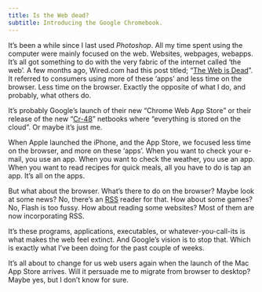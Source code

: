 ```yaml
---
title: Is the Web dead?
subtitle: Introducing the Google Chromebook.
---
```


It’s been a while since I last used _Photoshop_. All my time spent using the computer were mainly focused on the web. Websites, webpages, webapps. It’s all got something to do with the very fabric of the internet called ‘the web’. A few months ago, Wired.com had this post titled; “[The Web is Dead](https://www.wired.com/2010/08/ff_webrip/all/1)”. It referred to consumers using more of these ‘apps’ and less time on the browser. Less time on the browser. Exactly the opposite of what I do, and probably, what others do.

It’s probably Google’s launch of their new “Chrome Web App Store” or their release of the new “[Cr-48](https://www.google.com/chromebook/)” netbooks where “everything is stored on the cloud”. Or maybe it’s just me. 

When Apple launched the iPhone, and the App Store, we focused less time on the browser, and more on these ‘apps’. When you want to check your e-mail, you use an app. When you want to check the weather, you use an app. When you want to read recipes for quick meals, all you have to do is tap an app. It’s all on the apps.

But what about the browser. What’s there to do on the browser? Maybe look at some news? No, there’s an [RSS](https://en.wikipedia.org/wiki/RSS) reader for that. How about some games? No, Flash is too fussy. How about reading some websites? Most of them are now incorporating RSS.

It’s these programs, applications, executables, or whatever-you-call-its is what makes the web feel extinct. And Google’s vision is to stop that. Which is exactly what I’ve been doing for the past couple of weeks.

It’s all about to change for us web users again when the launch of the Mac App Store arrives. Will it persuade me to migrate from browser to desktop? Maybe yes, but I don’t know for sure.